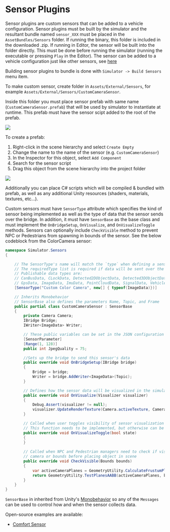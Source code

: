 # <a name="top"></a>Sensor Plugins

Sensor plugins are custom sensors that can be added to a vehicle configuration. Sensor plugins
must be built by the simulator and the resultant bundle named `sensor_XXX` must be placed in
the `AssetBundles/Sensors` folder. If running the binary, this folder is included in the downloaded .zip. 
If running in Editor, the sensor will be built into the folder directly.
This must be done before running the simulator (running the executable or pressing `Play` in the Editor).
The sensor can be added to a vehicle configuration just like other sensors, see [here](vehicles-tab.md#how-to-change-the-configuration-of-a-vehicle)

Building sensor plugins to bundle is done with `Simulator -> Build Sensors` menu item.

To make custom sensor, create folder in `Assets/External/Sensors`, for example `Assets/External/Sensors/CustomCameraSensor`.

Inside this folder you must place sensor prefab with same name (`CustomCameraSensor.prefab`) that
will be used by simulator to instantiate at runtime. This prefab must have the sensor scipt added to the root of the prefab.

[![](images/sensor-prefab.png)](images/full_size_images/sensor-prefab.png)

To create a prefab:

1. Right-click in the scene hierarchy and select `Create Empty`
2. Change the name to the name of the sensor (e.g. `CustomCameraSensor`)
3. In the Inspector for this object, select `Add Component`
4. Search for the sensor script
5. Drag this object from the scene hierarchy into the project folder

[![](images/create-sensor-prefab.png)](images/full_size_images/create-sensor-prefab.png)

Additionally you can place C# scripts which will be compiled & bundled with prefab, as well as any additional Unity resources (shaders, materials,
textures, etc...).

Custom sensors must have `SensorType` attribute which specifies the kind of sensor being
implemented as well as the type of data that the sensor sends over the bridge. In addition,
it must have `SensorBase` as the base class and must implement the `OnBridgeSetup`, `OnVisualize`,
and `OnVisualizeToggle` methods. Sensors can optionally include `CheckVisible` method to prevent NPC or Pedestrians from spawning in bounds of the sensor.  See the below codeblock from the ColorCamera sensor:

```C#
namespace Simulator.Sensors
{

    // The SensorType's name will match the `type` when defining a sensor in the JSON configuration of a vehicle
    // The requiredType list is required if data will be sent over the bridge. It can otherwise be empty.
    // Publishable data types are:
    // CanBusData, CLockData, Detected2DObjectData, Detected3DObjectData, DetectedRadarObjectData,
    // GpsData, ImageData, ImuData, PointCloudData, SignalData, VehicleControlData
    [SensorType("Custom Color Camera", new[] { typeof(ImageData)})]

    // Inherits Monobehavior
    // SensorBase also defines the parameters Name, Topic, and Frame
    public partial class CustomCameraSensor : SensorBase 
    {
        private Camera Camera;
        IBridge Bridge;
        IWriter<ImageData> Writer;

        // These public variables can be set in the JSON configuration
        [SensorParameter] 
        [Range(1, 128)]
        public int JpegQuality = 75;

        //Sets up the bridge to send this sensor's data
        public override void OnBridgeSetup(IBridge bridge) 
        {
            Bridge = bridge;
            Writer = bridge.AddWriter<ImageData>(Topic);
        }

        // Defines how the sensor data will be visualized in the simulator
        public override void OnVisualize(Visualizer visualizer) 
        {
            Debug.Assert(visualizer != null);
            visualizer.UpdateRenderTexture(Camera.activeTexture, Camera.aspect);
        }

        // Called when user toggles visibility of sensor visualization
        // This function needs to be implemented, but otherwise can be empty
        public override void OnVisualizeToggle(bool state) 
        {
        }
        
        // Called when NPC and Pedestrian managers need to check if visible by sensor
        // camera or bounds before placing object in scene
        public override void CheckVisible(Bounds bounds)
        {
            var activeCameraPlanes = GeometryUtility.CalculateFrustumPlanes(Camera);
            return GeometryUtility.TestPlanesAABB(activeCameraPlanes, bounds);
        }
    }
}
```

`SensorBase` in inherited from Unity's [Monobehavior](https://docs.unity3d.com/ScriptReference/MonoBehaviour.html) so any of the `Messages` can be used to control how and when the sensor collects data.

Open-source examples are available:

- [Comfort Sensor](https://github.com/lgsvl/ComfortSensor)
